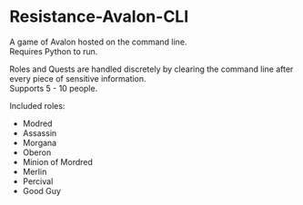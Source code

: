 # Resistance-Avalon-CLI

A game of Avalon hosted on the command line.  
Requires Python to run.

Roles and Quests are handled discretely by clearing the command line after every piece of sensitive information.  
Supports 5 - 10 people.

Included roles:  
* Modred
* Assassin
* Morgana
* Oberon
* Minion of Mordred
* Merlin
* Percival
* Good Guy